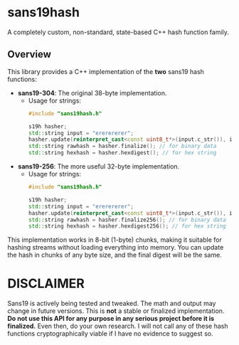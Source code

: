 # sans19hash

A completely custom, non-standard, state-based C++ hash function family.

## Overview

This library provides a C++ implementation of the **two** sans19 hash functions:

- **sans19-304**: The original 38-byte implementation.
   - Usage for strings:
     ```cpp
     #include "sans19hash.h"

     s19h hasher;
     std::string input = "ererererer";
     hasher.update(reinterpret_cast<const uint8_t*>(input.c_str()), input.size());
     std::string rawhash = hasher.finalize(); // for binary data
     std::string hexhash = hasher.hexdigest(); // for hex string
     ```
- **sans19-256**: The more useful 32-byte implementation.
   - Usage for strings:
     ```cpp
     #include "sans19hash.h"

     s19h hasher;
     std::string input = "ererererer";
     hasher.update(reinterpret_cast<const uint8_t*>(input.c_str()), input.size());
     std::string rawhash = hasher.finalize256(); // for binary data
     std::string hexhash = hasher.hexdigest256(); // for hex string
     ```

This implementation works in 8-bit (1-byte) chunks, making it suitable for hashing streams without loading everything into memory.
You can update the hash in chunks of any byte size, and the final digest will be the same.

# DISCLAIMER
Sans19 is actively being tested and tweaked. The math and output may change in future versions.
This is **not** a stable or finalized implementation. **Do not use this API for any purpose in any serious project before it is finalized.** Even then, do your own research.
I will not call any of these hash functions cryptographically viable if I have no evidence to suggest so.